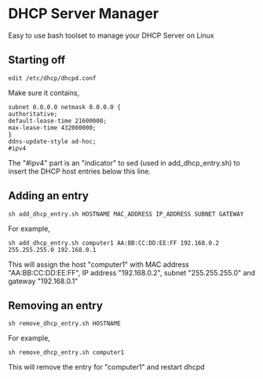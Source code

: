# DHCP Server Manager
Easy to use bash toolset to manage your DHCP Server on Linux

## Starting off

    edit /etc/dhcp/dhcpd.conf

Make sure it contains,

    subnet 0.0.0.0 netmask 0.0.0.0 {
    authoritative;
    default-lease-time 21600000;
    max-lease-time 432000000;
    }
    ddns-update-style ad-hoc;
    #ipv4


The "#ipv4" part is an "indicator" to sed (used in add_dhcp_entry.sh) to insert the DHCP host entries below this line.

## Adding an entry

    sh add_dhcp_entry.sh HOSTNAME MAC_ADDRESS IP_ADDRESS SUBNET GATEWAY

For example,

    sh add_dhcp_entry.sh computer1 AA:BB:CC:DD:EE:FF 192.168.0.2 255.255.255.0 192.168.0.1
    
This will assign the host "computer1" with MAC address "AA:BB:CC:DD:EE:FF", IP address "192.168.0.2", subnet "255.255.255.0" and gateway "192.168.0.1"

## Removing an entry

    sh remove_dhcp_entry.sh HOSTNAME
    
For example,

    sh remove_dhcp_entry.sh computer1

This will remove the entry for "computer1" and restart dhcpd
